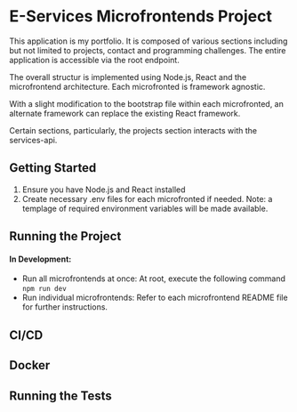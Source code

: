 # E-Services Microfrontends Project

This application is my portfolio. It is composed of various sections including but not limited to projects, contact and programming challenges. The entire application is accessible via the root endpoint.

The overall structur is implemented using Node.js, React and the microfrontend architecture. Each microfronted is framework agnostic.

With a slight modification to the bootstrap file within each microfronted, an alternate framework can replace the existing React framework.

Certain sections, particularly, the projects section interacts with the services-api.

## Getting Started

1. Ensure you have Node.js and React installed
2. Create necessary .env files for each microfronted if needed. Note: a templage of required environment variables will be made available.

## Running the Project

#### In Development:

- Run all microfrontends at once:
  At root, execute the following command `npm run dev`
- Run individual microfrontends: Refer to each microfrontend README file for further instructions.

## CI/CD

## Docker

## Running the Tests
